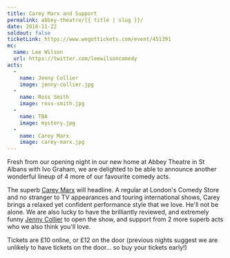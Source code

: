 ```yaml
---
title: Carey Marx and Support
permalink: abbey-theatre/{{ title | slug }}/
date: 2018-11-22
soldout: false
ticketLink: https://www.wegottickets.com/event/451391
mc:
  name: Lee Wilson
  url: https://twitter.com/leewilsoncomedy
acts:
  -
    name: Jenny Collier
    image: jenny-collier.jpg
  -
    name: Ross Smith
    image: ross-smith.jpg
  -
    name: TBA
    image: mystery.jpg
  -
    name: Carey Marx
    image: carey-marx.jpg
---
```


Fresh from our opening night in our new home at Abbey Theatre in St Albans with Ivo Graham, we are delighted to be able to announce another wonderful lineup of 4 more of our favourite comedy acts.

The superb [Carey Marx](https://www.careymarx.com/) will headline. A regular at London's Comedy Store and no stranger to TV appearances and touring international shows, Carey brings a relaxed yet confident performance style that we love. He'll not be alone. We are also lucky to have the brilliantly reviewed, and extremely funny [Jenny Collier](https://www.jennycolliercomedy.com/about.html) to open the show, and support from 2 more superb acts who we also think you'll love.

Tickets are £10 online, or £12 on the door (previous nights suggest we are unlikely to have tickets on the door... so buy your tickets early!)


